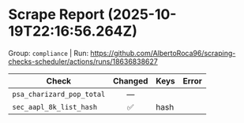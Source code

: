 # Scrape Report (2025-10-19T22:16:56.264Z)

Group: `compliance`  |  Run: https://github.com/AlbertoRoca96/scraping-checks-scheduler/actions/runs/18636838627

| Check | Changed | Keys | Error |
|---|:---:|:--|:--|
| `psa_charizard_pop_total` | — |  |  |
| `sec_aapl_8k_list_hash` | ✅ | hash |  |
